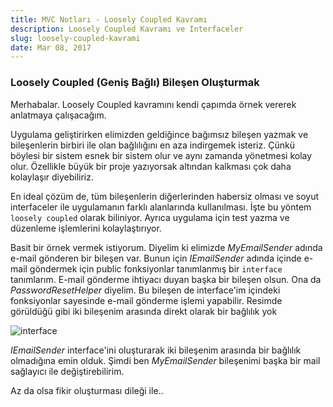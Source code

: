 ```yaml
---
title: MVC Notları - Loosely Coupled Kavramı
description: Loosely Coupled Kavramı ve Interfaceler
slug: loosely-coupled-kavrami
date: Mar 08, 2017
---
```


### Loosely Coupled (Geniş Bağlı) Bileşen Oluşturmak

Merhabalar. Loosely Coupled kavramını kendi çapımda örnek vererek anlatmaya çalışacağım.

Uygulama geliştirirken elimizden geldiğince
bağımsız bileşen yazmak ve bileşenlerin birbiri ile olan bağlılığını en aza indirgemek isteriz. Çünkü böylesi bir sistem esnek bir sistem olur ve aynı zamanda yönetmesi kolay olur. Özellikle büyük bir proje yazıyorsak altından kalkması çok daha kolaylaşır diyebiliriz.

En ideal çözüm de, tüm bileşenlerin diğerlerinden habersiz olması ve soyut interfaceler ile uygulamanın farklı alanlarında kullanılması. İşte bu yöntem `loosely coupled` olarak biliniyor. Ayrıca uygulama için test yazma ve düzenleme işlemlerini kolaylaştırıyor.

Basit bir örnek vermek istiyorum. Diyelim ki elimizde _MyEmailSender_ adında e-mail gönderen bir bileşen var. Bunun için _IEmailSender_ adında içinde e-mail göndermek için public fonksiyonlar tanımlanmış bir `interface` tanımlarım.
E-mail gönderme ihtiyacı duyan başka bir bileşen olsun. Ona da _PasswordResetHelper_ diyelim. Bu bileşen de interface'im içindeki fonksiyonlar sayesinde e-mail gönderme işlemi yapabilir. Resimde görüldüğü gibi iki bileşenim arasında direkt olarak bir bağlılık yok

![interface](/blog/interface1.jpg)

_IEmailSender_ interface'ini oluşturarak iki bileşenim arasında bir bağlılık olmadığına emin olduk. Şimdi ben _MyEmailSender_ bileşenimi başka bir mail sağlayıcı ile değiştirebilirim.

Az da olsa fikir oluşturması dileği ile..
